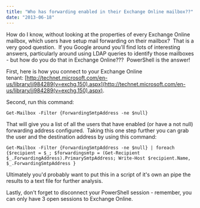 ```yaml
---
title: "Who has forwarding enabled in their Exchange Online mailbox??"
date: "2013-06-18"
---
```


How do I know, without looking at the properties of every Exchange Online mailbox, which users have setup mail forwarding on their mailbox?  That is a very good question.  If you Google around you'll find lots of interesting answers, particularly around using LDAP queries to identify those mailboxes - but how do you do that in Exchange Online???  PowerShell is the answer!

First, here is how you connect to your Exchange Online tenant: [http://technet.microsoft.com/en-us/library/jj984289(v=exchg.150).aspx](http://technet.microsoft.com/en-us/library/jj984289(v=exchg.150).aspx).

Second, run this command:

`Get-Mailbox -Filter {ForwardingSmtpAddress -ne $null}`

That will give you a list of all the users that have enabled (or have a not null) forwarding address configured.  Taking this one step further you can grab the user and the destination address by using this command:

`Get-Mailbox -Filter {ForwardingSmtpAddress -ne $null} | foreach {$recipient = $_; $forwardingsmtp = (Get-Recipient $_.ForwardingAddress).PrimarySmtpAddress; Write-Host $recipient.Name, $_.ForwardingSmtpAddress }`

Ultimately you'd probably want to put this in a script of it's own an pipe the results to a text file for further analysis.

Lastly, don't forget to disconnect your PowerShell session - remember, you can only have 3 open sessions to Exchange Online.
